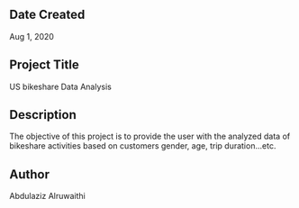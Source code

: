 ## Date Created
Aug 1, 2020


## Project Title
US bikeshare Data Analysis


## Description
The objective of this project is to provide the user with the analyzed data of bikeshare activities based on customers gender, age, trip duration...etc.


## Author
Abdulaziz Alruwaithi
